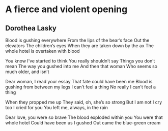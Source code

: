 # A fierce and violent opening
## Dorothea Lasky
Blood is gushing everywhere
From the lips of the bear’s face
Out the elevators
The children’s eyes
When they are taken down by the ax
The whole hotel is overtaken with blood

You know I’ve started to think
You really shouldn’t say
Things you don’t mean
The way you gushed into me
And then that woman
Who seems so much older, and isn’t

Dear woman, I read your essay
That fate could have been me
Blood is gushing from between my legs
I can’t feel a thing
No really
I can’t feel a thing

When they propped me up
They said, oh, she’s so strong
But I am not
I cry too
I cried for you
You left me, always, in the rain

Dear love, you were so brave
The blood exploded within you
You were that whole hotel
Could have been us
I gushed
Out came the blue-green cream
